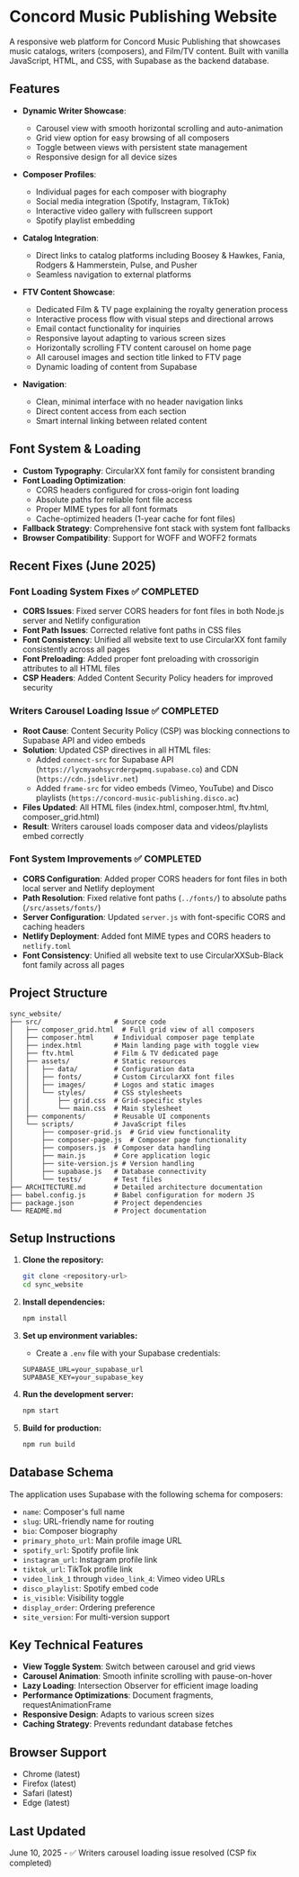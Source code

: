 # Concord Music Publishing Website

A responsive web platform for Concord Music Publishing that showcases music catalogs, writers (composers), and Film/TV content. Built with vanilla JavaScript, HTML, and CSS, with Supabase as the backend database.

## Features

- **Dynamic Writer Showcase**:
  - Carousel view with smooth horizontal scrolling and auto-animation
  - Grid view option for easy browsing of all composers
  - Toggle between views with persistent state management
  - Responsive design for all device sizes

- **Composer Profiles**:
  - Individual pages for each composer with biography
  - Social media integration (Spotify, Instagram, TikTok)
  - Interactive video gallery with fullscreen support
  - Spotify playlist embedding

- **Catalog Integration**:
  - Direct links to catalog platforms including Boosey & Hawkes, Fania, Rodgers & Hammerstein, Pulse, and Pusher
  - Seamless navigation to external platforms

- **FTV Content Showcase**:
  - Dedicated Film & TV page explaining the royalty generation process
  - Interactive process flow with visual steps and directional arrows
  - Email contact functionality for inquiries
  - Responsive layout adapting to various screen sizes
  - Horizontally scrolling FTV content carousel on home page
  - All carousel images and section title linked to FTV page
  - Dynamic loading of content from Supabase

- **Navigation**:
  - Clean, minimal interface with no header navigation links
  - Direct content access from each section
  - Smart internal linking between related content

## Font System & Loading

- **Custom Typography**: CircularXX font family for consistent branding
- **Font Loading Optimization**: 
  - CORS headers configured for cross-origin font loading
  - Absolute paths for reliable font file access
  - Proper MIME types for all font formats
  - Cache-optimized headers (1-year cache for font files)
- **Fallback Strategy**: Comprehensive font stack with system font fallbacks
- **Browser Compatibility**: Support for WOFF and WOFF2 formats

## Recent Fixes (June 2025)

### Font Loading System Fixes ✅ COMPLETED
- **CORS Issues**: Fixed server CORS headers for font files in both Node.js server and Netlify configuration
- **Font Path Issues**: Corrected relative font paths in CSS files
- **Font Consistency**: Unified all website text to use CircularXX font family consistently across all pages
- **Font Preloading**: Added proper font preloading with crossorigin attributes to all HTML files
- **CSP Headers**: Added Content Security Policy headers for improved security

### Writers Carousel Loading Issue ✅ COMPLETED  
- **Root Cause**: Content Security Policy (CSP) was blocking connections to Supabase API and video embeds
- **Solution**: Updated CSP directives in all HTML files:
  - Added `connect-src` for Supabase API (`https://lycmyaohsycrdergwpmq.supabase.co`) and CDN (`https://cdn.jsdelivr.net`)
  - Added `frame-src` for video embeds (Vimeo, YouTube) and Disco playlists (`https://concord-music-publishing.disco.ac`)
- **Files Updated**: All HTML files (index.html, composer.html, ftv.html, composer_grid.html)
- **Result**: Writers carousel loads composer data and videos/playlists embed correctly

### Font System Improvements ✅ COMPLETED
- **CORS Configuration**: Added proper CORS headers for font files in both local server and Netlify deployment
- **Path Resolution**: Fixed relative font paths (`../fonts/`) to absolute paths (`/src/assets/fonts/`)
- **Server Configuration**: Updated `server.js` with font-specific CORS and caching headers
- **Netlify Deployment**: Added font MIME types and CORS headers to `netlify.toml`
- **Font Consistency**: Unified all website text to use CircularXXSub-Black font family across all pages

## Project Structure

```
sync_website/
├── src/                  # Source code
│   ├── composer_grid.html  # Full grid view of all composers
│   ├── composer.html     # Individual composer page template
│   ├── index.html        # Main landing page with toggle view
│   ├── ftv.html          # Film & TV dedicated page
│   ├── assets/           # Static resources
│   │   ├── data/         # Configuration data
│   │   ├── fonts/        # Custom CircularXX font files
│   │   ├── images/       # Logos and static images
│   │   └── styles/       # CSS stylesheets
│   │       ├── grid.css  # Grid-specific styles
│   │       └── main.css  # Main stylesheet
│   ├── components/       # Reusable UI components
│   └── scripts/          # JavaScript files
│       ├── composer-grid.js  # Grid view functionality
│       ├── composer-page.js  # Composer page functionality
│       ├── composers.js  # Composer data handling
│       ├── main.js       # Core application logic
│       ├── site-version.js # Version handling
│       ├── supabase.js   # Database connectivity
│       └── tests/        # Test files
├── ARCHITECTURE.md       # Detailed architecture documentation
├── babel.config.js       # Babel configuration for modern JS
├── package.json          # Project dependencies
└── README.md             # Project documentation
```

## Setup Instructions

1. **Clone the repository:**
   ```bash
   git clone <repository-url>
   cd sync_website
   ```

2. **Install dependencies:**
   ```bash
   npm install
   ```

3. **Set up environment variables:**
   - Create a `.env` file with your Supabase credentials:
   ```
   SUPABASE_URL=your_supabase_url
   SUPABASE_KEY=your_supabase_key
   ```

4. **Run the development server:**
   ```bash
   npm start
   ```

5. **Build for production:**
   ```bash
   npm run build
   ```

## Database Schema

The application uses Supabase with the following schema for composers:

- `name`: Composer's full name
- `slug`: URL-friendly name for routing
- `bio`: Composer biography
- `primary_photo_url`: Main profile image URL
- `spotify_url`: Spotify profile link
- `instagram_url`: Instagram profile link
- `tiktok_url`: TikTok profile link
- `video_link_1` through `video_link_4`: Vimeo video URLs
- `disco_playlist`: Spotify embed code
- `is_visible`: Visibility toggle
- `display_order`: Ordering preference
- `site_version`: For multi-version support

## Key Technical Features

- **View Toggle System**: Switch between carousel and grid views
- **Carousel Animation**: Smooth infinite scrolling with pause-on-hover
- **Lazy Loading**: Intersection Observer for efficient image loading
- **Performance Optimizations**: Document fragments, requestAnimationFrame
- **Responsive Design**: Adapts to various screen sizes
- **Caching Strategy**: Prevents redundant database fetches

## Browser Support

- Chrome (latest)
- Firefox (latest)
- Safari (latest)
- Edge (latest)

## Last Updated

June 10, 2025 - ✅ Writers carousel loading issue resolved (CSP fix completed)